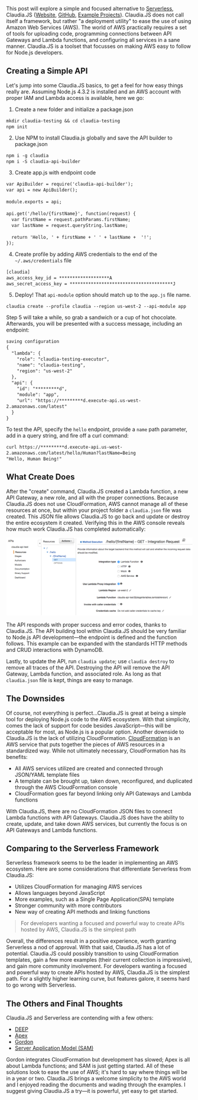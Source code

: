 This post will explore a simple and focused alternative to [Serverless](https://serverless.com), Claudia.JS ([Website](https://claudiajs.com), [GitHub](https://github.com/claudiajs/claudia), [Example Projects](https://github.com/claudiajs/example-projects)). Claudia.JS does not call itself a framework, but rather "a deployment utility" to ease the use of using Amazon Web Services (AWS). The world of AWS practically requires a set of tools for uploading code, programming connections between API Gateways and Lambda functions, and configuring all services in a sane manner. Claudia.JS is a toolset that focusses on making AWS easy to follow for Node.js developers.

## Creating a Simple API
Let's jump into some Claudia.JS basics, to get a feel for how easy things really are. Assuming Node.js 4.3.2 is installed and an AWS account with proper IAM and Lambda access is available, here we go:

1. Create a new folder and initialize a package.json
  ```
  mkdir claudia-testing && cd claudia-testing
  npm init
  ```

2. Use NPM to install Claudia.js globally and save the API builder to package.json
  ```
  npm i -g claudia
  npm i -S claudia-api-builder
  ```

3. Create app.js with endpoint code
  ```
  var ApiBuilder = require('claudia-api-builder');
  var api = new ApiBuilder();

  module.exports = api;

  api.get('/hello/{firstName}', function(request) {
    var firstName = request.pathParams.firstName;
    var lastName = request.queryString.lastName;

    return 'Hello, ' + firstName + ' ' + lastName +  '!';
  });
  ```

4. Create profile by adding AWS credentials to the end of the `~/.aws/credentials` file
  ```
  [claudia]
  aws_access_key_id = *******************A
  aws_secret_access_key = ***************************************J
  ```

5. Deploy! That `api-module` option should match up to the `app.js` file name.
  ```
  claudia create --profile claudia --region us-west-2 --api-module app
  ```

Step 5 will take a while, so grab a sandwich or a cup of hot chocolate. Afterwards, you will be presented with a success message, including an endpoint:

```
saving configuration
{
  "lambda": {
    "role": "claudia-testing-executor",
    "name": "claudia-testing",
    "region": "us-west-2"
  },
  "api": {
    "id": "*********d",
    "module": "app",
    "url": "https://*********d.execute-api.us-west-2.amazonaws.com/latest"
  }
}
```

To test the API, specify the `hello` endpoint, provide a `name` path parameter, add in a query string, and fire off a curl command:

```
curl https://*********d.execute-api.us-west-2.amazonaws.com/latest/hello/Human?lastName=Being
"Hello, Human Being!"
```

## What Create Does
After the "create" command, Claudia.JS created a Lambda function, a new API Gateway, a new role, and all with the proper connections. Because Claudia.JS does not use CloudFormation, AWS cannot manage all of these resources at once, but within your project folder a `claudia.json` file was created. This JSON file allows Claudia.JS to go back and update or destroy the entire ecosystem it created. Verifying this in the AWS console reveals how much work Claudia.JS has completed automatically:

![AWS Console](/assets/images/thoughts/aws-console.jpg)

The API responds with proper success and error codes, thanks to Claudia.JS. The API building tool within Claudia.JS should be very familiar to Node.js API development—the endpoint is defined and the function follows. This example can be expanded with the standards HTTP methods and CRUD interactions with DynamoDB.

Lastly, to update the API, run `claudia update`; use `claudia destroy` to remove all traces of the API. Destroying the API will remove the API Gateway, Lambda function, and associated role. As long as that `claudia.json` file is kept, things are easy to manage.

## The Downsides
Of course, not everything is perfect...Claudia.JS is great at being a simple tool for deploying Node.js code to the AWS ecosystem. With that simplicity, comes the lack of support for code besides JavaScript—this will be acceptable for most, as Node.js is a popular option. Another downside to Claudia.JS is the lack of utilizing CloudFormation. [CloudFormation](https://aws.amazon.com/cloudformation) is an AWS service that puts together the pieces of AWS resources in a standardized way. While not ultimately necessary, CloudFormation has its benefits:

- All AWS services utilized are created and connected through JSON/YAML template files
- A template can be brought up, taken down, reconfigured, and duplicated through the AWS CloudFormation console
- CloudFormation goes far beyond linking only API Gateways and Lambda functions

With Claudia.JS, there are no CloudFormation JSON files to connect Lambda functions with API Gateways. Claudia.JS does have the ability to create, update, and take down AWS services, but currently the focus is on API Gateways and Lambda functions.

## Comparing to the Serverless Framework
Serverless framework seems to be the leader in implementing an AWS ecosystem. Here are some considerations that differentiate Serverless from Claudia.JS:

- Utilizes CloudFormation for managing AWS services
- Allows languages beyond JavaScript
- More examples, such as a Single Page Application(SPA) template
- Stronger community with more contributors
- New way of creating API methods and linking functions

> For developers wanting a focused and powerful way to create APIs hosted by AWS, Claudia.JS is the simplest path

Overall, the differences result in a positive experience, worth granting Serverless a nod of approval. With that said, Claudia.JS has a lot of potential. Claudia.JS could possibly transition to using CloudFormation templates, gain a few more examples (their current collection is impressive), and gain more community involvement. For developers wanting a focused and powerful way to create APIs hosted by AWS, Claudia.JS is the simplest path. For a slightly higher learning curve, but features galore, it seems hard to go wrong with Serverless.

## The Others and Final Thoughts
Claudia.JS and Serverless are contending with a few others:

- [DEEP](https://github.com/MitocGroup/deep-framework)
- [Apex](https://github.com/apex/apex)
- [Gordon](https://github.com/jorgebastida/gordon)
- [Server Application Model (SAM)](https://github.com/awslabs/serverless-application-model)

Gordon integrates CloudFormation but development has slowed; Apex is all about Lambda functions; and SAM is just getting started. All of these solutions look to ease the use of AWS; it's hard to say where things will be in a year or two. Claudia.JS brings a welcome simplicity to the AWS world and I enjoyed reading the documents and wading through the examples. I suggest giving Claudia.JS a try—it is powerful, yet easy to get started.
